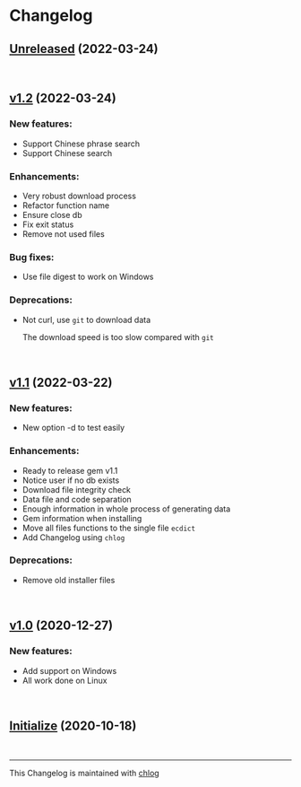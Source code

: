 # Changelog

## [Unreleased](#) (2022-03-24)

<br>

## [v1.2](#) (2022-03-24)

### New features:

- Support Chinese phrase search 
- Support Chinese search

### Enhancements:

- Very robust download process
- Refactor function name
- Ensure close db
- Fix exit status
- Remove not used files

### Bug fixes:

- Use file digest to work on Windows

### Deprecations:

- Not curl, use `git` to download data

  The download speed is too slow compared with `git`

<br>

## [v1.1](#) (2022-03-22)

### New features:

- New option -d to test easily

### Enhancements:

- Ready to release gem v1.1
- Notice user if no db exists
- Download file integrity check
- Data file and code separation
- Enough information in whole process of generating data
- Gem information when installing
- Move all files functions to the single file `ecdict`
- Add Changelog using `chlog`

### Deprecations:

- Remove old installer files

<br>

## [v1.0](#) (2020-12-27)

### New features:

- Add support on Windows
- All work done on Linux

<br>

## [Initialize](#) (2020-10-18)

<br>

<hr>

This Changelog is maintained with [chlog](https://github.com/ccmywish/chlog)

